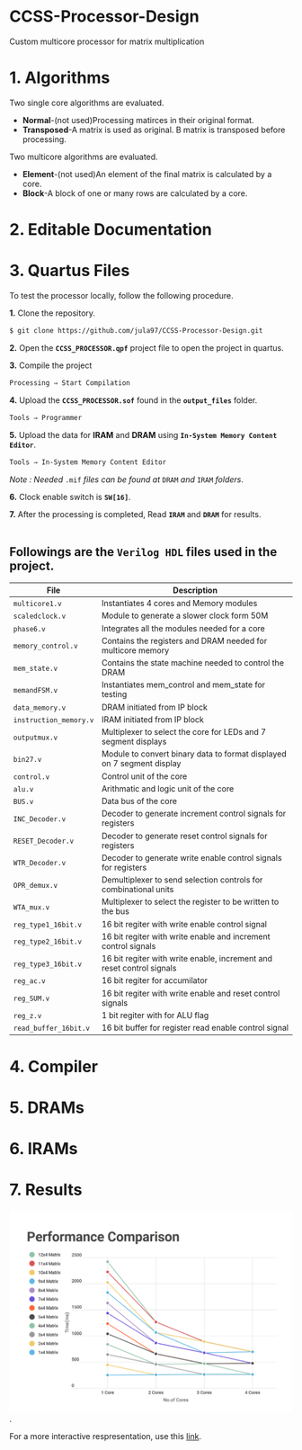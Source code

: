 # CCSS-Processor-Design
Custom multicore processor for matrix multiplication

# 1. Algorithms
Two single core algorithms are evaluated.
- **Normal**-(not used)Processing matirces in their original format.
- **Transposed**-A matrix is used as original. B matrix is transposed before processing.

Two multicore algorithms are evaluated.
- **Element**-(not used)An element of the final matrix is calculated by a core.
- **Block**-A block of one or many rows are calculated by a core.

# 2. Editable Documentation

# 3. Quartus Files
To test the processor locally, follow the following procedure.

**1.** Clone the repository.
```sh
$ git clone https://github.com/jula97/CCSS-Processor-Design.git
```

**2.** Open the **`CCSS_PROCESSOR.qpf`** project file to open the project in quartus.

**3.** Compile the project
```sh
Processing ⇒ Start Compilation
```

**4.** Upload the **`CCSS_PROCESSOR.sof`** found in the **`output_files`** folder.
```sh
Tools ⇒ Programmer
```

**5.** Upload the data for **IRAM** and **DRAM** using **`In-System Memory Content Editor`**.
```sh
Tools ⇒ In-System Memory Content Editor
```
*Note : Needed* `.mif` *files can be found at* `DRAM` *and* `IRAM` *folders*.  

**6.** Clock enable switch is **`SW[16]`**.

**7.** After the processing is completed, Read **`IRAM`** and **`DRAM`** for results.
&nbsp;  
&nbsp;
## Followings are the **`Verilog HDL`** files used in the project.

| File | Description |
| --- | --- |
| `multicore1.v` | Instantiates 4 cores and Memory modules |
| `scaledclock.v` | Module to generate a slower clock form 50M |
| `phase6.v` | Integrates all the modules needed for a core |
| `memory_control.v` | Contains the registers and DRAM needed for multicore memory |
| `mem_state.v` | Contains the state machine needed to control the DRAM |
| `memandFSM.v` | Instantiates mem_control and mem_state for testing |
| `data_memory.v` | DRAM initiated from IP block |
| `instruction_memory.v` | IRAM initiated from IP block |
| `outputmux.v` | Multiplexer to select the core for LEDs and 7 segment displays |
| `bin27.v` | Module to convert binary data to format displayed on 7 segment display |
| `control.v` | Control unit of the core |
| `alu.v` | Arithmatic and logic unit of the core |
| `BUS.v` | Data bus of the core |
| `INC_Decoder.v` | Decoder to generate increment control signals for registers |
| `RESET_Decoder.v` | Decoder to generate reset control signals for registers |
| `WTR_Decoder.v` | Decoder to generate write enable control signals for registers |
| `OPR_demux.v` | Demultiplexer to send selection controls for combinational units |
| `WTA_mux.v` | Multiplexer to select the register to be written to the bus |
| `reg_type1_16bit.v` | 16 bit regiter with write enable control signal |
| `reg_type2_16bit.v` | 16 bit regiter with write enable and increment control signals |
| `reg_type3_16bit.v` | 16 bit regiter with write enable, increment and reset control signals |
| `reg_ac.v` | 16 bit regiter for accumilator |
| `reg_SUM.v` | 16 bit regiter with write enable and reset control signals |
| `reg_z.v` | 1 bit regiter with for ALU flag |
| `read_buffer_16bit.v` | 16 bit buffer for register read enable control signal |

# 4. Compiler

# 5. DRAMs

# 6. IRAMs

# 7. Results

![Performance](https://github.com/jula97/CCSS-Processor-Design/blob/Devel-arrange/7.Results/Results.png).

For a more interactive respresentation, use this [link](https://infogram.com/line-chart-1hmr6g7d7djoz6n?live).

